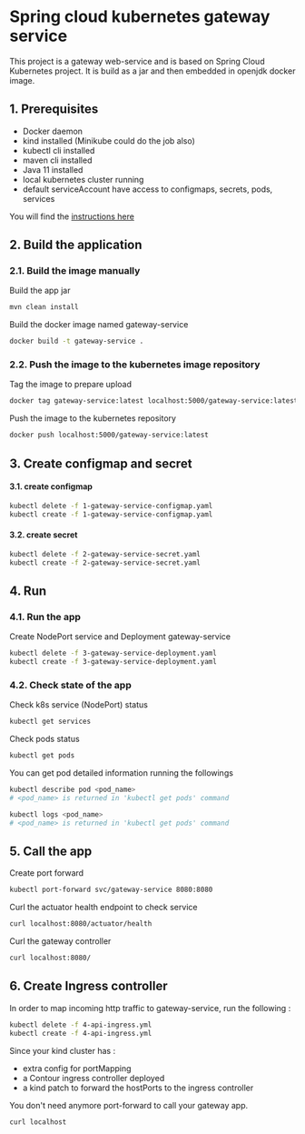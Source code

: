 # Spring cloud kubernetes gateway service

This project is a gateway web-service and is based on Spring Cloud Kubernetes project. It is build as a jar and then embedded in openjdk docker image.

## 1. Prerequisites

* Docker daemon
* kind installed (Minikube could do the job also)
* kubectl cli installed
* maven cli installed
* Java 11 installed
* local kubernetes cluster running
* default serviceAccount have access to configmaps, secrets, pods, services

You will find the [instructions here](../README.md)

## 2. Build the application

### 2.1. Build the image manually

Build the app jar   
```bash
mvn clean install
```
Build the docker image named gateway-service   
```bash
docker build -t gateway-service .
```

### 2.2. Push the image to the kubernetes image repository

Tag the image to prepare upload   
```bash
docker tag gateway-service:latest localhost:5000/gateway-service:latest
```
Push the image to the kubernetes repository
```bash
docker push localhost:5000/gateway-service:latest
```

## 3. Create configmap and secret

#### 3.1. create configmap

```bash
kubectl delete -f 1-gateway-service-configmap.yaml
kubectl create -f 1-gateway-service-configmap.yaml
```

#### 3.2. create secret

```bash
kubectl delete -f 2-gateway-service-secret.yaml
kubectl create -f 2-gateway-service-secret.yaml
```

## 4. Run 

### 4.1. Run the app

Create NodePort service and Deployment gateway-service
```bash
kubectl delete -f 3-gateway-service-deployment.yaml 
kubectl create -f 3-gateway-service-deployment.yaml 
```

### 4.2. Check state of the app

Check k8s service (NodePort) status
```bash
kubectl get services 
```
Check pods status
```bash
kubectl get pods 
```
You can get pod detailed information running the followings
```bash
kubectl describe pod <pod_name> 
# <pod_name> is returned in 'kubectl get pods' command 
```
```bash
kubectl logs <pod_name> 
# <pod_name> is returned in 'kubectl get pods' command 
```

## 5. Call the app

Create port forward
```bash
kubectl port-forward svc/gateway-service 8080:8080
```
Curl the actuator health endpoint to check service 
```bash
curl localhost:8080/actuator/health
```
Curl the gateway controller
```bash
curl localhost:8080/
```

## 6. Create Ingress controller

In order to map incoming http traffic to gateway-service, run the following :
```bash
kubectl delete -f 4-api-ingress.yml
kubectl create -f 4-api-ingress.yml
```

Since your kind cluster has :
 * extra config for portMapping
 * a Contour ingress controller deployed
 * a kind patch to forward the hostPorts to the ingress controller

You don't need anymore port-forward to call your gateway app. 
```bash
curl localhost
```
